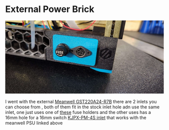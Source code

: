 External Power Brick 
============
![1](Images/3.png) 

I went with the external [Meanwell GST220A24-R7B](https://www.amazon.com/gp/product/B01515NRL2/ref=ppx_yo_dt_b_search_asin_title?ie=UTF8&psc=1) 
there are 2 inlets you can choose from , both of them fit in the stock inlet hole adn use the same inlet, one just uses one of [these](https://www.amazon.com/Tnisesm-Mounted-5x20mm-Holder-Socket/dp/B08JHM2DQY/ref=sr_1_11) fuse holders and the other uses has a 16mm hole for a 16mm switch 
[KJPX-PM-4S inlet](https://www.digikey.com/en/products/detail/kycon-inc/KPJX-PM-4S/9990081) that works with the meanwell PSU linked above



